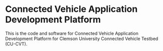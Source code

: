 # Connected Vehicle Application Development Platform
This is the code and software for Connected Vehicle Application Development Platform for Clemson University Connected Vehicle Testbed (CU-CVT).
